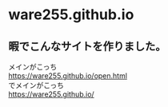 # ware255.github.io

## 暇でこんなサイトを作りました。

メインがこっち <br />
https://ware255.github.io/open.html <br />
でメインがこっち <br />
https://ware255.github.io/
